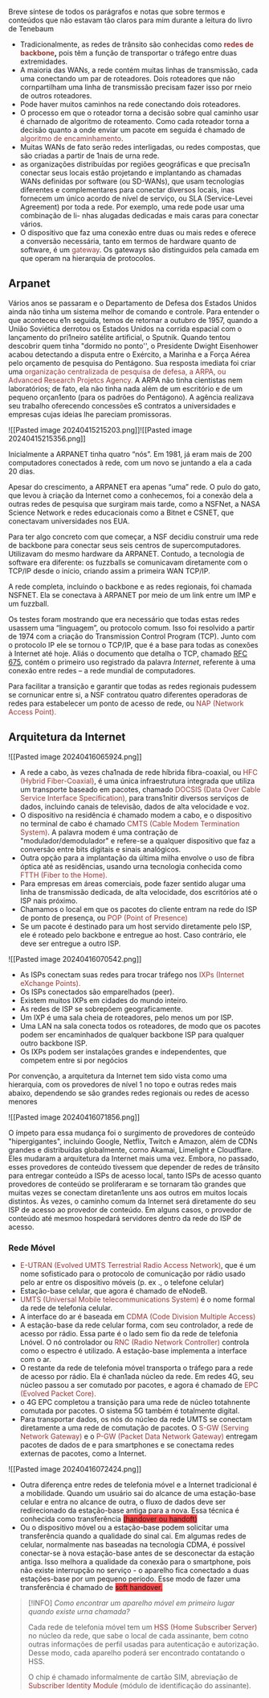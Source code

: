 Breve síntese de todos os parágrafos e notas que sobre termos e conteúdos que não estavam tão claros para mim durante a leitura do livro de Tenebaum

- Tradicionalmente, as redes de trânsito são conhecidas como **<font color="#953734">redes de backbone</font>,** pois têm a função de transportar o tráfego entre duas extremidades.
- A maioria das WANs, a rede contém muitas linhas de transmissão, cada uma conectando um par de roteadores. Dois roteadores que não cornpartilham uma linha de transmissão precisam fazer isso por rneio de outros roteadores.
- Pode haver muitos caminhos na rede conectando dois roteadores. 
- O processo em que o roteador torna a decisão sobre qual caminho usar é charnado de algoritmo de roteamento. Como cada roteador torna a decisão quanto a onde enviar um pacote em seguida é chamado de <font color="#953734">algoritmo de encaminhamento</font>.
- Muitas WANs de fato serão redes interligadas, ou redes compostas, que são criadas a partir de 1nais de urna rede.
- as organizações distribuídas por regiões geográficas e que precisa1n conectar seus locais estão projetando e implantando as chamadas WANs definidas por software (ou SD-WANs), que usam tecnologias diferentes e complementares para conectar diversos locais, inas fornecem um único acordo de nível de serviço, ou SLA (Service-Levei Agreement) por toda a rede. Por exemplo, uma rede pode usar uma combinação de li- nhas alugadas dedicadas e mais caras para conectar vários.
- O dispositivo que faz uma conexão entre duas ou mais redes e oferece a conversão necessária, tanto em termos de hardware quanto de software, é um <font color="#953734">gateway</font>. Os gateways são distinguidos pela camada em que operam na hierarquia de protocolos.

## Arpanet

Vários anos se passaram e o Departamento de Defesa dos Estados Unidos ainda não tinha um sistema melhor de comando e controle. Para entender o que aconteceu e1n seguida, temos de retornar a outubro de 1957, quando a União Soviética derrotou os Estados Unidos na corrida espacial com o lançamento do pri1neiro satélite artificial, o Sputnik. 
Quando tentou descobrir quem tinha "dormido no ponto'', o Presidente Dwight Eisenhower acabou detectando a disputa entre o Exército, a Marinha e a Força Aérea pelo orçamento de pesquisa do Pentágono. Sua resposta imediata foi criar uma <font color="#953734">organização centralizada</font>
<font color="#953734">de pesquisa de defesa, a ARPA, ou Advanced Research Projetcs Agency. </font>A ARPA não tinha cientistas nem laboratórios; de fato, ela não tinha nada além de um escritório e
de um pequeno orçan1ento (para os padrões do Pentágono).
A agência realizava seu trabalho oferecendo concessões eS contratos a universidades e empresas cujas ideias lhe pareciam promissoras.

![[Pasted image 20240415215203.png]]![[Pasted image 20240415215356.png]]

Inicialmente a ARPANET tinha quatro “nós”. Em 1981, já eram mais de 200 computadores conectados à rede, com um novo se juntando a ela a cada 20 dias.

Apesar do crescimento, a ARPANET era apenas “uma” rede. O pulo do gato, que levou à criação da Internet como a conhecemos, foi a conexão dela a outras redes de pesquisa que surgiram mais tarde, como a NSFNet, a NASA Science Network e redes educacionais como 
a Bitnet e CSNET, que conectavam universidades nos EUA.

Para ter algo concreto com que começar, a NSF decidiu construir uma rede de backbone para conectar seus seis centros de supercomputadores. Utilizavam do mesmo hardware da ARPANET. Contudo, a tecnologia de software era diferente: os fuzzballs se comunicavam diretamente com o TCP/IP desde o início, criando assim a primeira WAN TCP/IP.

A rede completa, incluindo o backbone e as redes regionais, foi chamada NSFNET. Ela se conectava à ARPANET por meio de um link entre um IMP e um fuzzball.

Os testes foram mostrando que era necessário que todas estas redes usassem uma “linguagem”, ou protocolo comum. Isso foi resolvido a partir de 1974 com a criação do Transmission Control Program (TCP). Junto com o protocolo IP ele se tornou o TCP/IP, que é a base para todas as conexões à Internet até hoje. Aliás o documento que detalha o TCP, chamado [RFC 675](https://tools.ietf.org/html/rfc675), contém o primeiro uso registrado da palavra _Internet_, referente à uma conexão entre redes – a rede mundial de computadores.

Para facilitar a transição e garantir que todas as redes regionais pudessem se cornunicar entre si, a NSF contratou quatro diferentes operadoras de redes para estabelecer um ponto de acesso de rede, ou <font color="#953734">NAP (Network Access Point).</font>

## Arquitetura da Internet

![[Pasted image 20240416065924.png]]

- A rede a cabo, às vezes cha1nada de rede híbrida fibra-coaxial, ou <font color="#953734">HFC (Hybrid Fiber-Coaxial)</font>, é uma única infraestrutura integrada que utiliza um transporte baseado em pacotes, chamado <font color="#953734">DOCSIS (Data Over Cable Service Interface Specification),</font> para trans1nitir diversos serviços de dados, incluindo canais de televisão, dados de alta velocidade e voz. 
- O dispositivo na residência é chamado modem a cabo, e o dispositivo no terminal de cabo é chamado <font color="#953734">CMTS (Cable Modem Termination System)</font>. A palavra modem é uma contração de "modulador/demodulador" e refere-se a qualquer dispositivo que faz a conversão entre bits digitais e sinais analógicos.
- Outra opção para a implantação da última milha envolve o uso de fibra óptica até as residências, usando urna tecnologia conhecida como <font color="#953734">FTTH (Fiber to the Home).</font> 
- Para empresas em áreas comerciais, pode fazer sentido alugar uma linha de transmissão dedicada, de alta velocidade, dos escritórios até o ISP nais próximo.
- Chamamos o local em que os pacotes do cliente entram na rede do ISP de ponto de presença, ou <font color="#953734">POP (Point of Presence)</font>
- Se um pacote é destinado para um host servido diretamente pelo ISP, ele é roteado pelo backbone e entregue ao host. Caso contrário, ele deve ser entregue a outro ISP.

![[Pasted image 20240416070542.png]]
- As ISPs conectam suas redes para trocar tráfego nos <font color="#953734">IXPs (Internet eXchange Points).</font>
- Os ISPs conectados são emparelhados (peer). 
- Existem muitos IXPs em cidades do mundo inteiro. 
- As redes de ISP se sobrepõem geograficamente. 
- Um IXP é uma sala cheia de roteadores, pelo menos um por ISP. 
- Uma LAN na sala conecta todos os roteadores, de modo que os pacotes podem ser encaminhados de qualquer backbone ISP para qualquer outro backbone ISP. 
- Os IXPs podem ser instalações grandes e independentes, que competem entre si por negócios

Por convenção, a arquitetura da Internet tem sido vista como uma hierarquia, com os provedores de nível 1 no topo e outras redes mais abaixo, dependendo se são grandes redes regionais ou redes de acesso menores

![[Pasted image 20240416071856.png]]

O ímpeto para essa mudança foi o surgimento de provedores de conteúdo "hipergigantes", incluindo Google, Netflix, Twitch e Amazon, além de CDNs grandes e distribuídas globalmente, corno Akamai, Limelight e Cloudflare. Eles mudaram a arquitetura da Internet mais uma vez. Embora, no passado, esses provedores de conteúdo tivessem que depender de redes de trânsito para entregar conteúdo a ISPs de acesso local, tanto ISPs de acesso quanto provedores de conteúdo se proliferaram e se tornaram tão grandes que muitas vezes se conectam diretan1ente uns aos outros em muitos locais distintos. Às vezes, o caminho comum da Internet será diretamente do seu ISP de acesso ao provedor de conteúdo. Em alguns casos, o provedor de conteúdo até mesmoo hospedará servidores dentro da rede do ISP de acesso.

### Rede Móvel

- <font color="#953734">E-UTRAN (Evolved UMTS Terrestrial Radio Access Network)</font>, que é um nome sofisticado para o protocolo de comunicação por rádio usado pelo ar entre os dispositivo móveis (p. ex ., o telefone celular)
- Estação-base celular, que agora é chamado de eNodeB. 
- <font color="#953734">UMTS (Universal Mobile telecommunications System) </font>é o nome formal da rede de telefonia celular.
- A interface do ar é baseada em <font color="#953734">CDMA (Code Division Multiple Access)</font>
- A estação-base da rede celular forma, com seu controlador, a rede de acesso por rádio. Essa parte é o lado sem fio da rede de telefonia Lnóvel. O nó controlador ou <font color="#953734">RNC (Radio Network Controller)</font> controla como o espectro é utilizado. A estação-base implementa a interface com o ar.
- O restante da rede de telefonia móvel transporta o tráfego para a rede de acesso por rádio. Ela é chan1ada núcleo da rede. Em redes 4G, seu núcleo passou a ser comutado por pacotes, e agora é chamado de <font color="#953734">EPC (Evolved Packet Core).</font>
- o 4G EPC completou a transição para uma rede de núcleo totahnente comutada por pacotes. O sistema 5G também é totalmente digital.
- Para transportar dados, os nós do núcleo da rede UMTS se conectam diretamente a uma rede de comutação de pacotes. O <font color="#953734">S-GW (Serving Network Gateway)</font> e o <font color="#953734">P-GW (Packet Data Network Gateway) </font>entregam pacotes de dados de e para smartphones e se conectama redes externas de pacotes, como a Internet.

![[Pasted image 20240416072424.png]]

- Outra diferença entre redes de telefonia móvel e a Internet tradicional é a mobilidade. Quando um usuário sai do alcance de uma estação-base celular e entra no alcance de outra, o fluxo de dados deve ser redirecionado da estação-base antiga para a nova. Essa técnica é conhecida como transferência <span style="background:#ff4d4f">(handover ou handoft)</span>
- Ou o dispositivo móvel ou a estação-base podem solicitar uma transferência quando a qualidade do sinal cai. Em algumas redes de celular, normalmente nas baseadas na tecnologia CDMA, é possível conectar-se à nova estação-base antes de se desconectar da estação antiga. Isso melhora a qualidade da conexão para o smartphone, pois não existe interrupção no serviço - o aparelho fica conectado a duas estações-base por um pequeno período. Esse modo de fazer uma transferência é chamado de <span style="background:#ff4d4f">soft handover.</span>

>[!INFO]
>*Como encontrar um aparelho móvel em primeiro lugar quando existe urna chamada?*
>
>Cada rede de telefonia móvel tem um <font color="#953734">HSS (Home Subscriber Server) </font>no núcleo da rede, que sabe o local de cada assinante, bem cotno outras informações de perfil usadas para autenticação e autorização. Desse modo, cada aparelho poderá ser encontrado contatando o HSS.
>
>O chip é chamado informalmente de cartão SIM, abreviação de <font color="#953734">Subscriber ldentity Module </font>(módulo de identificação do assinante).














